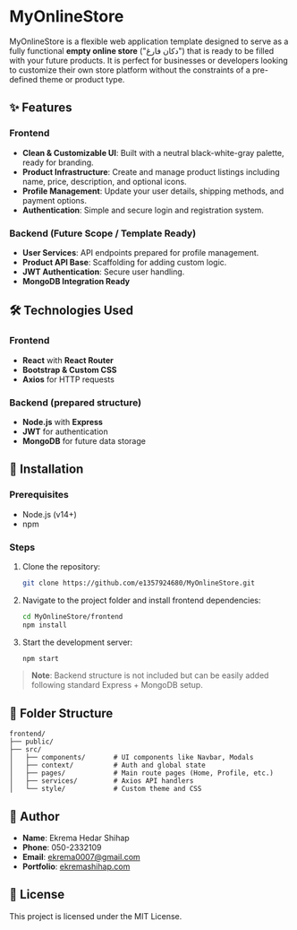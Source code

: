 # MyOnlineStore

MyOnlineStore is a flexible web application template designed to serve as a fully functional **empty online store** ("دكان فارغ") that is ready to be filled with your future products. It is perfect for businesses or developers looking to customize their own store platform without the constraints of a pre-defined theme or product type.

## ✨ Features

### Frontend
- **Clean & Customizable UI**: Built with a neutral black-white-gray palette, ready for branding.
- **Product Infrastructure**: Create and manage product listings including name, price, description, and optional icons.
- **Profile Management**: Update your user details, shipping methods, and payment options.
- **Authentication**: Simple and secure login and registration system.

### Backend (Future Scope / Template Ready)
- **User Services**: API endpoints prepared for profile management.
- **Product API Base**: Scaffolding for adding custom logic.
- **JWT Authentication**: Secure user handling.
- **MongoDB Integration Ready**

## 🛠️ Technologies Used

### Frontend
- **React** with **React Router**
- **Bootstrap & Custom CSS**
- **Axios** for HTTP requests

### Backend (prepared structure)
- **Node.js** with **Express**
- **JWT** for authentication
- **MongoDB** for future data storage

## 🚀 Installation

### Prerequisites
- Node.js (v14+)
- npm

### Steps

1. Clone the repository:
    ```bash
    git clone https://github.com/e1357924680/MyOnlineStore.git
    ```

2. Navigate to the project folder and install frontend dependencies:
    ```bash
    cd MyOnlineStore/frontend
    npm install
    ```

3. Start the development server:
    ```bash
    npm start
    ```

> **Note**: Backend structure is not included but can be easily added following standard Express + MongoDB setup.

## 📁 Folder Structure

```
frontend/
├── public/
├── src/
│   ├── components/       # UI components like Navbar, Modals
│   ├── context/          # Auth and global state
│   ├── pages/            # Main route pages (Home, Profile, etc.)
│   ├── services/         # Axios API handlers
│   └── style/            # Custom theme and CSS
```

## 👤 Author

- **Name**: Ekrema Hedar Shihap  
- **Phone**: 050-2332109  
- **Email**: ekrema0007@gmail.com  
- **Portfolio**: [ekremashihap.com](https://ekremashihap.com)

## 📃 License

This project is licensed under the MIT License.
